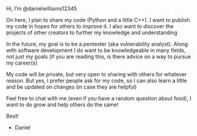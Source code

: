 Hi, I’m @danielwilliams12345

On here, I plan to share my code (Python and a little C++).
I want to publish my code in hopes for others to improve it. 
I also want to discover the projects of other creators to further my knowledge and understanding

In the future, my goal is to be a pentester (aka vulnerability analyst). Along with software development
I do want to be knowledgeable in many fields, not just my goals (if you are reading this, is there advice on a way to pursue my career(s)

My code will be private, but very open to sharing with others for whatever reason. 
But yes, I prefer people ask for my code, so I can also learn a little and be updated on changes (in case they are helpful)

Feel free to chat with me (even if you have a random question about food), I want to do grow and help others do the same! 

Best!

- Daniel

<!---
danielwilliams12345/danielwilliams12345 is a ✨ special ✨ repository because its `README.md` (this file) appears on your GitHub profile.
You can click the Preview link to take a look at your changes.
--->
